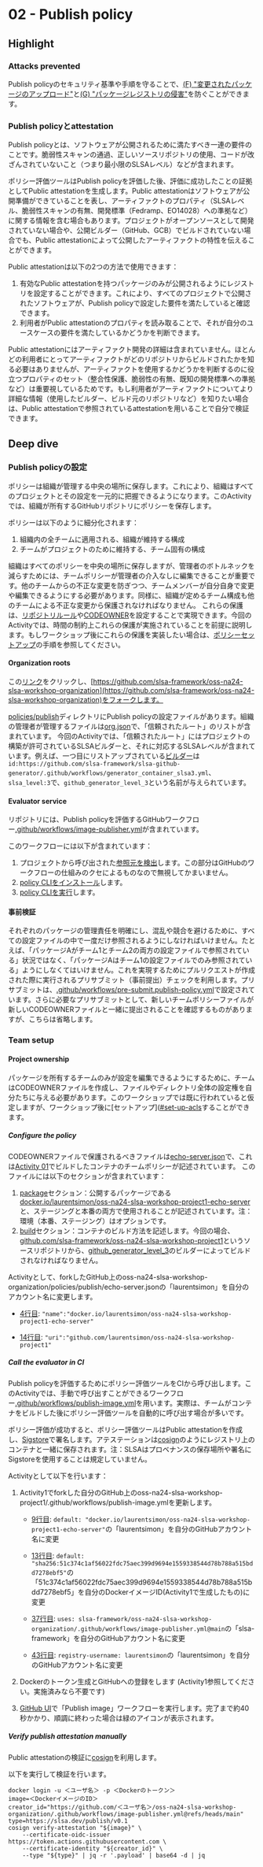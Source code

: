 # 02 - Publish policy

## Highlight

### Attacks prevented

Publish policyのセキュリティ基準や手順を守ることで、[(F) "変更されたパッケージのアップロード"](https://slsa.dev/spec/v1.0/threats)と[(G) "パッケージレジストリの侵害"](https://slsa.dev/spec/v1.0/threats)を防ぐことができます。


### Publish policyとattestation

Publish policyとは、ソフトウェアが公開されるために満たすべき一連の要件のことです。脆弱性スキャンの通過、正しいソースリポジトリの使用、コードが改ざんされていないこと（つまり最小限のSLSAレベル）などが含まれます。

ポリシー評価ツールはPublish policyを評価した後、評価に成功したことの証拠としてPublic attestationを生成します。Public attestationはソフトウェアが公開準備ができていることを表し、アーティファクトのプロパティ（SLSAレベル、脆弱性スキャンの有無、開発標準（Fedramp、EO14028）への準拠など）に関する情報を含む場合もあります。プロジェクトがオープンソースとして開発されていない場合や、公開ビルダー（GitHub、GCB）でビルドされていない場合でも、Public attestationによって公開したアーティファクトの特性を伝えることができます。

Public attestationは以下の2つの方法で使用できます：

1. 有効なPublic attestationを持つパッケージのみが公開されるようにレジストリを設定することができます。これにより、すべてのプロジェクトで公開されたソフトウェアが、Publish policyで設定した要件を満たしていると確認できます。
1. 利用者がPublic attestationのプロパティを読み取ることで、それが自分のユースケースの要件を満たしているかどうかを判断できます。

Public attestationにはアーティファクト開発の詳細は含まれていません。ほとんどの利用者にとってアーティファクトがどのリポジトリからビルドされたかを知る必要はありませんが、アーティファクトを使用するかどうかを判断するのに役立つプロパティのセット（整合性保護、脆弱性の有無、既知の開発標準への準拠など）は重要視しているためです。もし利用者がアーティファクトについてより詳細な情報（使用したビルダー、ビルド元のリポジトリなど）を知りたい場合は、Public attestationで参照されているattestationを用いることで自分で検証できます。



## Deep dive

### Publish policyの設定

ポリシーは組織が管理する中央の場所に保存します。これにより、組織はすべてのプロジェクトとその設定を一元的に把握できるようになります。このActivityでは、組織が所有するGitHubリポジトリにポリシーを保存します。

ポリシーは以下のように細分化されます：
1. 組織内の全チームに適用される、組織が維持する構成
1. チームがプロジェクトのために維持する、チーム固有の構成

組織はすべてのポリシーを中央の場所に保存しますが、管理者のボトルネックを減らすためには、チームポリシーが管理者の介入なしに編集できることが重要です。他のチームからの不正な変更を防ぎつつ、チームメンバーが自分自身で変更や編集できるようにする必要があります。同様に、組織が定めるチーム構成も他のチームによる不正な変更から保護されなければなりません。
これらの保護は、[リポジトリルール](https://docs.github.com/repositories/configuring-branches-and-merges-in-your-repository/managing-rulesets/managing-rulesets-for-a-repository)や[CODEOWNER](https://docs.github.com/en/repositories/configuring-branches-and-merges-in-your-repository/managing-rulesets/available-rules-for-rulesets#additional-settings)を設定することで実現できます。今回のActivityでは、時間の制約上これらの保護が実施されていることを前提に説明します。もしワークショップ後にこれらの保護を実装したい場合は、[ポリシーセットアップ](https://github.com/laurentsimon/slsa-policy/blob/main/README.md#policy-setup)の手順を参照してください。


#### Organization roots
この[リンク](https://github.com/slsa-framework/oss-na24-slsa-workshop-organization/fork)をクリックし、[https://github.com/slsa-framework/oss-na24-slsa-workshop-organization](https://github.com/slsa-framework/oss-na24-slsa-workshop-organization)をフォークします。

[policies/publish](https://github.com/slsa-framework/oss-na24-slsa-workshop-organization/tree/main/policies/publish)ディレクトリにPublish policyの設定ファイルがあります。組織の管理者が管理するファイルは[org.json](https://github.com/slsa-framework/oss-na24-slsa-workshop-organization/tree/main/policies/publish/org.json)で、「信頼されたルート」のリストが含まれています。
今回のActivityでは、「信頼されたルート」にはプロジェクトの構築が許可されているSLSAビルダーと、それに対応するSLSAレベルが含まれています。例えば、一つ目にリストアップされている[ビルダー](https://github.com/slsa-framework/oss-na24-slsa-workshop-organization/blob/main/policies/publish/org.json#L5-L8)は `id:https://github.com/slsa-framework/slsa-github-generator/.github/workflows/generator_container_slsa3.yml`、`slsa_level:3`で、`github_generator_level_3`という名前が与えられています。

#### Evaluator service
リポジトリには、Publish policyを評価するGitHubワークフロー[.github/workflows/image-publisher.yml](https://github.com/slsa-framework/oss-na24-slsa-workshop-organization/blob/main/.github/workflows/image-publisher.yml)が含まれています。

このワークフローには以下が含まれています：
1. プロジェクトから呼び出された[参照元を検出](https://github.com/slsa-framework/oss-na24-slsa-workshop-organization/blob/main/.github/workflows/image-publisher.yml#L47-L67)します。この部分はGitHubのワークフローの仕組みのクセによるものなので無視してかまいません。
1. [policy CLIをインストール](https://github.com/slsa-framework/oss-na24-slsa-workshop-organization/blob/main/.github/workflows/image-publisher.yml#L116-L126)します。
1. [policy CLIを実行](https://github.com/slsa-framework/oss-na24-slsa-workshop-organization/blob/main/.github/workflows/image-publisher.yml#L110-L120)します。

#### 事前検証
それぞれのパッケージの管理責任を明確にし、混乱や競合を避けるために、すべての設定ファイルの中で一度だけ参照されるようにしなければいけません。たとえば、「パッケージAがチーム1とチーム2の両方の設定ファイルで参照されている」状況ではなく、「パッケージAはチーム1の設定ファイルでのみ参照されている」ようにしなくてはいけません。これを実現するためにプルリクエストが作成された際に実行されるプリサブミット（事前提出）チェックを利用します。プリサブミットは、[.github/workflows/pre-submit.publish-policy.yml](https://github.com/slsa-framework/oss-na24-slsa-workshop-organization/blob/main/.github/workflows/pre-submit.publish-policy.yml)で設定されています。さらに必要なプリサブミットとして、新しいチームポリシーファイルが新しいCODEOWNERファイルと一緒に提出されることを確認するものがありますが、こちらは省略します。

### Team setup

#### Project ownership
パッケージを所有するチームのみが設定を編集できるようにするために、チームはCODEOWNERファイルを作成し、ファイルやディレクトリ全体の設定権を自分たちに与える必要があります。このワークショップでは既に行われていると仮定しますが、ワークショップ後に[セットアップ]([#set-up-acls](https://github.com/laurentsimon/slsa-policy/blob/main/README.md#org-setup)することができます。

##### Configure the policy
CODEOWNERファイルで保護されるべきファイルは[echo-server.json](https://github.com/slsa-framework/oss-na24-slsa-workshop-organization/blob/main/policies/publish/echo-server.json)で、これは[Activity 01](https://github.com/slsa-framework/oss-na24-slsa-workshop/blob/main/activities/01/readme.md)でビルドしたコンテナのチームポリシーが記述されています。
このファイルには以下のセクションが含まれています：
1. [package](https://github.com/slsa-framework/oss-na24-slsa-workshop-organization/blob/main/policies/publish/echo-server.json#L3)セクション：公開するパッケージである[docker.io/laurentsimon/oss-na24-slsa-workshop-project1-echo-server](https://github.com/slsa-framework/oss-na24-slsa-workshop-organization/blob/main/policies/publish/echo-server.json#L4)と、ステージングと本番の両方で使用されることが記述されています。注：環境（本番、ステージング）はオプションです。
1. [build](https://github.com/slsa-framework/oss-na24-slsa-workshop-organization/blob/main/policies/publish/echo-server.json#L11)セクション：コンテナのビルド方法を記述します。今回の場合、[github.com/slsa-framework/oss-na24-slsa-workshop-project1](https://github.com/slsa-framework/oss-na24-slsa-workshop-organization/blob/main/policies/publish/echo-server.json#L14)というソースリポジトリから、[github_generator_level_3](https://github.com/slsa-framework/oss-na24-slsa-workshop-organization/blob/main/policies/publish/echo-server.json#L12)のビルダーによってビルドされなければなりません。

Activityとして、forkしたGitHub上のoss-na24-slsa-workshop-organization/policies/publish/echo-server.jsonの「laurentsimon」を自分のアカウント名に変更します。
  - [4行目](https://github.com/slsa-framework/oss-na24-slsa-workshop-organization/blob/main/policies/publish/echo-server.json#L4): `"name":"docker.io/laurentsimon/oss-na24-slsa-workshop-project1-echo-server"`
  
  - [14行目](https://github.com/slsa-framework/oss-na24-slsa-workshop-organization/blob/main/policies/publish/echo-server.json#L14): `"uri":"github.com/laurentsimon/oss-na24-slsa-workshop-project1"`


##### Call the evaluator in CI
Publish policyを評価するためにポリシー評価ツールをCIから呼び出します。このActivityでは、手動で呼び出すことができるワークフロー[.github/workflows/publish-image.yml](https://github.com/slsa-framework/oss-na24-slsa-workshop-project1/blob/main/.github/workflows/publish-image.yml)を用います。実際は、チームがコンテナをビルドした後にポリシー評価ツールを自動的に呼び出す場合が多いです。

ポリシー評価が成功すると、ポリシー評価ツールはPublic attestationを作成し、[Sigstore](sigstore.dev)で署名します。アテステーションは[cosign](https://github.com/sigstore/cosign)のようにレジストリ上のコンテナと一緒に保存されます。注：SLSAはプロベナンスの保存場所や署名にSigstoreを使用することは規定していません。

Activityとして以下を行います：
1. Activity1でforkした自分のGitHub上のoss-na24-slsa-workshop-project1/.github/workflows/publish-image.ymlを更新します。

    - [9行目](https://github.com/slsa-framework/oss-na24-slsa-workshop-project1/blob/main/.github/workflows/publish-image.yml#L9): `default: "docker.io/laurentsimon/oss-na24-slsa-workshop-project1-echo-server"`の「laurentsimon」を自分のGitHubアカウント名に変更

    - [13行目](https://github.com/slsa-framework/oss-na24-slsa-workshop-project1/blob/main/.github/workflows/publish-image.yml#L13): `default: "sha256:51c374c1af56022fdc75aec399d9694e1559338544d78b788a515bdd7278ebf5"`の「51c374c1af56022fdc75aec399d9694e1559338544d78b788a515bdd7278ebf5」を自分のDockerイメージID(Activity1で生成したもの)に変更

    - [37行目](https://github.com/slsa-framework/oss-na24-slsa-workshop-project1/blob/main/.github/workflows/publish-image.yml#L37): `uses: slsa-framework/oss-na24-slsa-workshop-organization/.github/workflows/image-publisher.yml@main`の「slsa-framework」を自分のGitHubアカウント名に変更

    - [43行目](https://github.com/slsa-framework/oss-na24-slsa-workshop-project1/blob/main/.github/workflows/publish-image.yml#L43): `registry-username: laurentsimon`の「laurentsimon」を自分のGitHubアカウント名に変更

1. Dockerのトークン生成とGitHubへの登録をします
   (Activity1参照してください。実施済みなら不要です)

1. [GitHub UI](https://docs.github.com/en/actions/using-workflows/manually-running-a-workflow#running-a-workflow)で「Publish image」ワークフローを実行します。完了まで約40秒かかり、順調に終わった場合は緑のアイコンが表示されます。


##### Verify publish attestation manually

Public attestationの検証に[cosign](https://github.com/slsa-framework/oss-na24-slsa-workshop/blob/main/INSTALLATION.md#cosign)を利用します。

以下を実行して検証を行います。
```shell
docker login -u ＜ユーザ名＞ -p ＜Dockerのトークン＞
image=＜DockerイメージのID＞
creator_id="https://github.com/＜ユーザ名＞/oss-na24-slsa-workshop-organization/.github/workflows/image-publisher.yml@refs/heads/main"
type=https://slsa.dev/publish/v0.1
cosign verify-attestation "${image}" \
    --certificate-oidc-issuer https://token.actions.githubusercontent.com \
    --certificate-identity "${creator_id}" \
    --type "${type}" | jq -r '.payload' | base64 -d | jq
```










